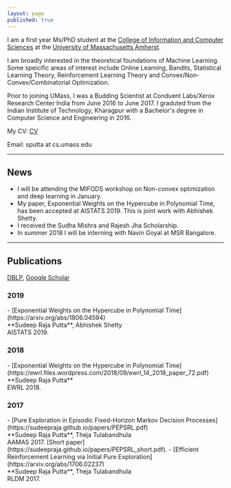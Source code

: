 ```yaml
---
layout: page
published: true
---
```

I am a first year Ms/PhD student at the [College of Information and Computer Sciences](https://www.cics.umass.edu/) at the [University of Massachusetts Amherst](http://www.umass.edu/).

I am broadly interested in the theoretical foundations of Machine Learning. Some speicific areas of interest include Online Learning, Bandits, Statistical Learning Theory, Reinforcement Learning Theory and Convex/Non-Convex/Combinatorial Optimization.

Prior to joining UMass, I was a Budding Scientist at Conduent Labs/Xerox Research Center India from June 2016 to June 2017. I graduted from the Indian Institute of Technology, Kharagpur with a Bachelor's degree in Computer Science and Engineering in 2016. 

My CV: [CV](https://sudeepraja.github.io/CV.pdf)

Email: sputta at cs.umass.edu

---
## News
   - I will be attending the MIFODS workshop on Non-convex optimization and deep learning in January.
   - My paper, Exponential Weights on the Hypercube in Polynomial Time, has been accepted at AISTATS 2019. This is joint work with Abhishek Shetty.
   - I received the Sudha Mishra and Rajesh Jha Scholarship.
   - In summer 2018 I will be interning with Navin Goyal at MSR Bangalore.
   
---
## Publications
[DBLP](https://dblp.uni-trier.de/pers/hd/p/Putta:Sudeep_Raja), [Google Scholar](https://scholar.google.com/citations?user=0MxBCEIAAAAJ&hl=en)
<h3>2019</h3>
   - [Exponential Weights on the Hypercube in Polynomial Time](https://arxiv.org/abs/1806.04594) <br />**Sudeep Raja Putta**, Abhishek Shetty<br />AISTATS 2019.
<h3>2018</h3>
   - [Exponential Weights on the Hypercube in Polynomial Time](https://ewrl.files.wordpress.com/2018/09/ewrl_14_2018_paper_72.pdf) <br />**Sudeep Raja Putta**<br />EWRL 2018.
<h3>2017</h3>
   - [Pure Exploration in Episodic Fixed-Horizon Markov Decision Processes](https://sudeepraja.github.io/papers/PEPSRL.pdf) <br />**Sudeep Raja Putta**, Theja Tulabandhula <br />AAMAS 2017. [Short paper](https://sudeepraja.github.io/papers/PEPSRL_short.pdf).
   - [Efficient Reinforcement Learning via Initial Pure Exploration](https://arxiv.org/abs/1706.02237) <br />**Sudeep Raja Putta**, Theja Tulabandhula <br />RLDM 2017.

